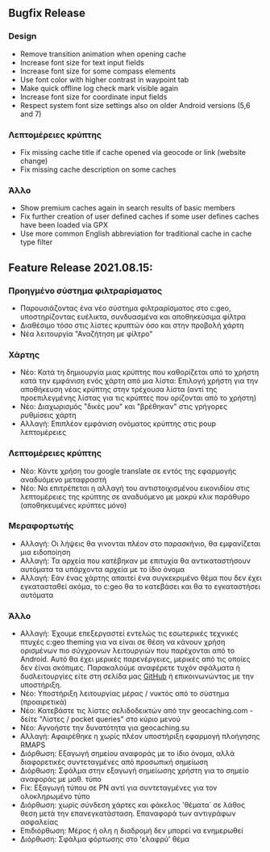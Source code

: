 ## Bugfix Release

### Design
- Remove transition animation when opening cache
- Increase font size for text input fields
- Increase font size for some compass elements
- Use font color with higher contrast in waypoint tab
- Make quick offline log check mark visible again
- Increase font size for coordinate input fields
- Respect system font size settings also on older Android versions (5,6 and 7)

### Λεπτομέρειες κρύπτης
- Fix missing cache title if cache opened via geocode or link (website change)
- Fix missing cache description on some caches

### Άλλο
- Show premium caches again in search results of basic members
- Fix further creation of user defined caches if some user defines caches have been loaded via GPX
- Use more common English abbreviation for traditional cache in cache type filter

## Feature Release 2021.08.15:

### Προηγμένο σύστημα φιλτραρίσματος
- Παρουσιάζοντας ένα νέο σύστημα φιλτραρίσματος στο c:geo, υποστηρίζοντας ευέλικτα, συνδυασμένα και αποθηκεύσιμα φίλτρα
- Διαθέσιμο τόσο στις λίστες κρυπτών όσο και στην προβολή χάρτη
- Νέα λειτουργία "Αναζήτηση με φίλτρο"

### Χάρτης
- Νέο: Κατά τη δημιουργία μιας κρύπτης που καθορίζεται από το χρήστη κατά την εμφάνιση ενός χάρτη από μια λίστα: Επιλογή χρήστη για την αποθήκευση νέας κρύπτης στην τρέχουσα λίστα (αντί της προεπιλεγμένης λίστας για τις κρύπτες που ορίζονται από το χρήστη)
- Νέο: Διαχωρισμός "δικές μου" και "βρέθηκαν" στις γρήγορες ρυθμίσεις χάρτη
- Αλλαγή: Επιπλέον εμφάνιση ονόματος κρύπτης στις poup λεπτομέρειες

### Λεπτομέρειες κρύπτης
- Νέο: Κάντε χρήση του google translate σε εντός της εφαρμογής αναδυόμενο μεταφραστή
- Νέο: Να επιτρέπεται η αλλαγή του αντιστοιχισμένου εικονιδίου στις λεπτομέρειες της κρύπτης σε αναδυόμενο με μακρύ κλικ παράθυρο (αποθηκευμένες κρύπτες μόνο)

### Μεραφορτωτής
- Αλλαγή: Οι λήψεις θα γινονται πλέον στο παρασκήνιο, θα εμφανίζεται μια ειδοποίηση
- Αλλαγή: Τα αρχεία που κατέβηκαν με επιτυχία θα αντικαταστήσουν αυτόματα τα υπάρχοντα αρχεία με το ίδιο όνομα
- Αλλαγή: Εάν ένας χάρτης απαιτεί ένα συγκεκριμένο θέμα που δεν έχει εγκατασταθεί ακόμα, το c:geo θα το κατεβάσει και θα το εγκαταστήσει αυτόματα

### Άλλο
- Αλλαγή: Έχουμε επεξεργαστεί εντελώς τις εσωτερικές τεχνικές πτυχές c:geo theming για να είναι σε θέση να κάνουν χρήση ορισμένων πιο σύγχρονων λειτουργιών που παρέχονται από το Android. Αυτό θα έχει μερικές παρενέργειες, μερικές από τις οποίες δεν έίναι σκόπιμες. Παρακαλούμε αναφέρετε τυχόν σφάλματα ή δυσλειτουργίες είτε στη σελίδα μας [GitHub](https://www.github.com/cgeo/cgeo/issues) ή επικοινωνώντας με την υποστήριξη.
- Νέο: Υποστήριξη λειτουργίας μέρας / νυκτός από το σύστημα (προαιρετικά)
- Νέο: Κατεβάστε τις λίστες σελιδοδεικτών από την geocaching.com - δείτε "Λίστες / pocket queries" στο κύριο μενού
- Νέο: Αγνοήστε την δυνατότητα για geocaching.su
- Αλλαγή: Αφαιρέθηκε η χωρίς πλέον υποστήριξη εφαρμογή πλοήγησης RMAPS
- Διόρθωση: Εξαγωγή σημείου αναφοράς με το ίδιο όνομα, αλλά διαφορετικές συντεταγμένες από προσωπική σημείωση
- Διόρθωση: Σφάλμα στην εξαγωγή σημείωσης χρήστη για το σημείο αναφοράς με μαθ. τύπο
- Fix: Εξαγωγή τύπου σε PN αντί για συντεταγμένες για τον ολοκληρωμένο τύπο
- Διόρθωση: χωρίς σύνδεση χάρτες και φάκελος 'θέματα΄ σε λάθος θεση μετά την επανεγκατάσταση. Επαναφορά των αντιγράφων ασφαλείας
- Επιδιόρθωση: Μέρος ή ολη η διαδρομή δεν μπορεί να ενημερωθεί
- Διόρθωση: Σφάλμα φόρτωσης στο 'ελαφρύ' θέμα
